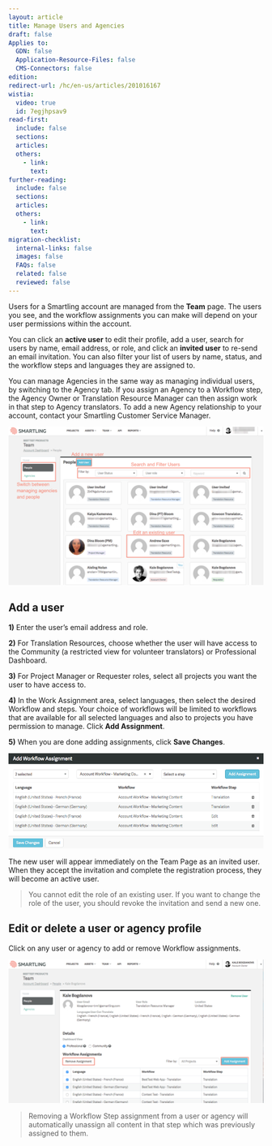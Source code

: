 ```yaml
---
layout: article
title: Manage Users and Agencies
draft: false
Applies to:
  GDN: false
  Application-Resource-Files: false
  CMS-Connectors: false
edition:
redirect-url: /hc/en-us/articles/201016167
wistia:
  video: true
  id: 7egjhpsav9
read-first:
  include: false
  sections:
  articles:
  others:
    - link:
      text:
further-reading:
  include: false
  sections:
  articles:
  others:
    - link:
      text:
migration-checklist:
  internal-links: false
  images: false
  FAQs: false
  related: false
  reviewed: false
---
```



Users for a Smartling account are managed from the **Team** page. The users you see, and the workflow assignments you can make will depend on your user permissions within the account.

You can click an **active user** to edit their profile, add a user, search for users by name, email address, or role, and click an&nbsp;**invited user** to re-send an email invitation. You can also filter your list of users by name, status, and the workflow steps and languages they are assigned to.

You can manage Agencies in the same way as managing individual users, by switching to the Agency tab. If you assign an Agency to a Workflow step, the Agency Owner or Translation Resource Manager can then assign work in that step to Agency translators. To add a new Agency relationship to your account, contact your Smartling Customer Service Manager.

![](/uploads/versions/smartling___team-2---x----1257-779x---.png)

## Add a user

**1)** Enter the user’s email address and role.

**2)** For Translation Resources, choose whether the user will have access to the Community (a restricted view for volunteer translators) or Professional Dashboard.

**3)** For Project Manager or Requester roles, select all projects you want the user to have access to.

**4)** In the Work Assignment area, select languages, then select the desired Workflow and steps. Your choice of workflows will be limited to workflows that are available for all selected languages and also to projects you have permission to manage. Click&nbsp;**Add Assignment**.

**5)** When you are done adding assignments, click **Save Changes**.

![](/uploads/versions/smartling___team-4---x----970-362x---.png)

The new user will appear immediately on the Team Page as an invited user. When they accept the invitation and complete the registration process, they will become an active user.

> You cannot edit the role of an existing user. If you want to change the role of the user, you should revoke the invitation and send a new one.

## Edit or delete a user or agency profile

Click on any user or agency to add or remove Workflow assignments.

![](/uploads/versions/smartling___team_and_translation_resources_-_google_drive---x----1258-707x---.png)

> Removing a Workflow Step assignment from a user or agency will automatically unassign all content in that step which was previously assigned to them.